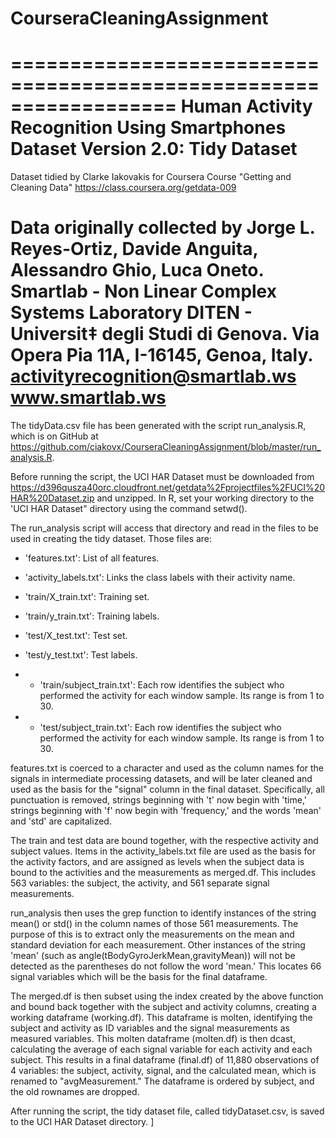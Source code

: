 CourseraCleaningAssignment
==========================

==================================================================
Human Activity Recognition Using Smartphones Dataset
Version 2.0: Tidy Dataset
==================================================================
Dataset tidied by Clarke Iakovakis for Coursera Course "Getting and Cleaning Data"
https://class.coursera.org/getdata-009


Data originally collected by 
Jorge L. Reyes-Ortiz, Davide Anguita, Alessandro Ghio, Luca Oneto.
Smartlab - Non Linear Complex Systems Laboratory
DITEN - Universit‡ degli Studi di Genova.
Via Opera Pia 11A, I-16145, Genoa, Italy.
activityrecognition@smartlab.ws
www.smartlab.ws
==================================================================

The tidyData.csv file has been generated with the script run_analysis.R, which is on GitHub at https://github.com/ciakovx/CourseraCleaningAssignment/blob/master/run_analysis.R. 

Before running the script, the UCI HAR Dataset must be downloaded from https://d396qusza40orc.cloudfront.net/getdata%2Fprojectfiles%2FUCI%20HAR%20Dataset.zip and unzipped. In R, set your working directory to the 'UCI HAR Dataset" directory using the command setwd(). 

The run_analysis script will access that directory and read in the files to be used in creating the tidy dataset. Those files are:

- 'features.txt': List of all features.

- 'activity_labels.txt': Links the class labels with their activity name.

- 'train/X_train.txt': Training set.

- 'train/y_train.txt': Training labels.

- 'test/X_test.txt': Test set.

- 'test/y_test.txt': Test labels.

- - 'train/subject_train.txt': Each row identifies the subject who performed the activity for each window sample. Its range is from 1 to 30. 
- - 'test/subject_train.txt': Each row identifies the subject who performed the activity for each window sample. Its range is from 1 to 30. 

features.txt is coerced to a character and used as the column names for the signals in intermediate processing datasets, and will be later cleaned and used as the basis for the "signal" column in the final dataset. Specifically, all punctuation is removed, strings beginning with 't' now begin with 'time,' strings beginning with 'f' now begin with 'frequency,' and the words 'mean' and 'std' are capitalized. 

The train and test data are bound together, with the respective activity and subject values. Items in the activity_labels.txt file are used as the basis for the activity factors, and are assigned as levels when the subject data is bound to the activities and the measurements as merged.df. This includes 563 variables: the subject, the activity, and 561 separate signal measurements. 

run_analysis then uses the grep function to identify instances of the string mean() or std() in the column names of those 561 measurements. The purpose of this is to extract only the measurements on the mean and standard deviation for each measurement. Other instances of the string 'mean' (such as angle(tBodyGyroJerkMean,gravityMean)) will not be detected as the parentheses do not follow the word 'mean.' This locates 66 signal variables which will be the basis for the final dataframe.

The merged.df is then subset using the index created by the above function and bound back together with the subject and activity columns, creating a working dataframe (working.df). This dataframe is molten, identifying the subject and activity as ID variables and the signal measurements as measured variables. This molten dataframe (molten.df) is then dcast, calculating the average of each signal variable for each activity and each subject. This results in a final dataframe (final.df) of 11,880 observations of 4 variables: the subject, activity, signal, and the calculated mean, which is renamed to "avgMeasurement." The dataframe is ordered by subject, and the old rownames are dropped.

After running the script, the tidy dataset file, called tidyDataset.csv, is saved to the UCI HAR Dataset directory.
]
